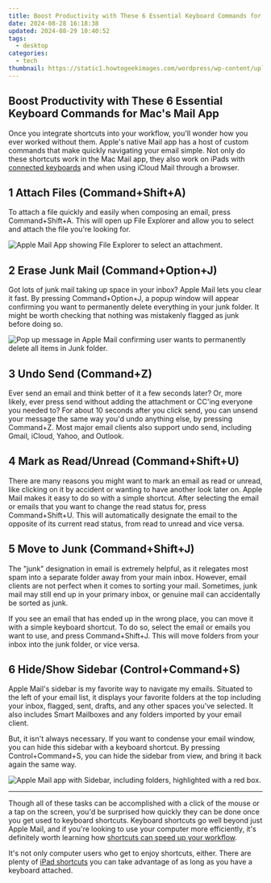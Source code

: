```yaml
---
title: Boost Productivity with These 6 Essential Keyboard Commands for Mac's Mail App
date: 2024-08-28 16:18:38
updated: 2024-08-29 10:40:52
tags:
  - desktop
categories:
  - tech
thumbnail: https://static1.howtogeekimages.com/wordpress/wp-content/uploads/2024/08/an-apple-keyboard-with-the-apple-email-icon.jpg
---
```


## Boost Productivity with These 6 Essential Keyboard Commands for Mac's Mail App

Once you integrate shortcuts into your workflow, you'll wonder how you ever worked without them. Apple's native Mail app has a host of custom commands that make quickly navigating your email simple. Not only do these shortcuts work in the Mac Mail app, they also work on iPads with [connected keyboards](https://android-pokemon-go.techidaily.com/15-best-strongest-pokemon-to-use-in-pokemon-go-pvp-leagues-for-vivo-v30-lite-5g-drfone-by-drfone-virtual-android/) and when using iCloud Mail through a browser.

## 1  Attach Files (Command+Shift+A) 

 To attach a file quickly and easily when composing an email, press Command+Shift+A. This will open up File Explorer and allow you to select and attach the file you're looking for.

![Apple Mail App showing File Explorer to select an attachment.](https://static1.howtogeekimages.com/wordpress/wp-content/uploads/2024/08/screenshot-2024-08-06-at-4-23-26-pm-1.png) 

## 2  Erase Junk Mail (Command+Option+J) 

 Got lots of junk mail taking up space in your inbox? Apple Mail lets you clear it fast. By pressing Command+Option+J, a popup window will appear confirming you want to permanently delete everything in your junk folder. It might be worth checking that nothing was mistakenly flagged as junk before doing so.

![Pop up message in Apple Mail confirming user wants to permanently delete all items in Junk folder.](https://static1.howtogeekimages.com/wordpress/wp-content/uploads/2024/08/screenshotmacjunkclear.png) 

## 3  Undo Send (Command+Z) 

 Ever send an email and think better of it a few seconds later? Or, more likely, ever press send without adding the attachment or CC'ing everyone you needed to? For about 10 seconds after you click send, you can unsend your message the same way you'd undo anything else, by pressing Command+Z. Most major email clients also support undo send, including Gmail, iCloud, Yahoo, and Outlook.

## 4  Mark as Read/Unread (Command+Shift+U) 

 There are many reasons you might want to mark an email as read or unread, like clicking on it by accident or wanting to have another look later on. Apple Mail makes it easy to do so with a simple shortcut. After selecting the email or emails that you want to change the read status for, press Command+Shift+U. This will automatically designate the email to the opposite of its current read status, from read to unread and vice versa.

## 5  Move to Junk (Command+Shift+J) 

 The "junk" designation in email is extremely helpful, as it relegates most spam into a separate folder away from your main inbox. However, email clients are not perfect when it comes to sorting your mail. Sometimes, junk mail may still end up in your primary inbox, or genuine mail can accidentally be sorted as junk.

 If you see an email that has ended up in the wrong place, you can move it with a simple keyboard shortcut. To do so, select the email or emails you want to use, and press Command+Shift+J. This will move folders from your inbox into the junk folder, or vice versa.

## 6  Hide/Show Sidebar (Control+Command+S) 

 Apple Mail's sidebar is my favorite way to navigate my emails. Situated to the left of your email list, it displays your favorite folders at the top including your inbox, flagged, sent, drafts, and any other spaces you've selected. It also includes Smart Mailboxes and any folders imported by your email client.

 But, it isn't always necessary. If you want to condense your email window, you can hide this sidebar with a keyboard shortcut. By pressing Control+Command+S, you can hide the sidebar from view, and bring it back again the same way.

![Apple Mail app with Sidebar, including folders, highlighted with a red box.](https://static1.howtogeekimages.com/wordpress/wp-content/uploads/2024/08/screenshot-2024-08-06-at-5-16-59-pm.png) 

---

 Though all of these tasks can be accomplished with a click of the mouse or a tap on the screen, you'd be surprised how quickly they can be done once you get used to keyboard shortcuts. Keyboard shortcuts go well beyond just Apple Mail, and if you're looking to use your computer more efficiently, it's definitely worth learning how [shortcuts can speed up your workflow](https://facebook-video-share.techidaily.com/updated-the-ultimate-youtube-editors-handbook-a-step-by-step-journey/).

 It's not only computer users who get to enjoy shortcuts, either. There are plenty of [iPad shortcuts](https://fox-direct.techidaily.com/updated-nurturing-network-growth-for-top-tier-subscribers-for-2024/) you can take advantage of as long as you have a keyboard attached.

<ins class="adsbygoogle"
     style="display:block"
     data-ad-format="autorelaxed"
     data-ad-client="ca-pub-7571918770474297"
     data-ad-slot="1223367746"></ins>



<ins class="adsbygoogle"
     style="display:block"
     data-ad-client="ca-pub-7571918770474297"
     data-ad-slot="8358498916"
     data-ad-format="auto"
     data-full-width-responsive="true"></ins>
